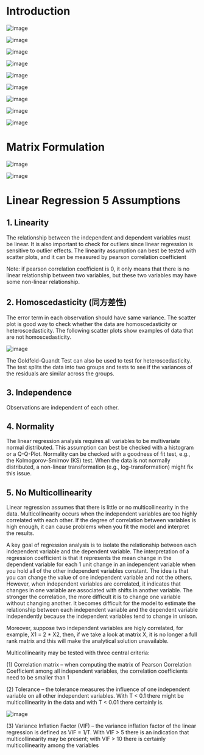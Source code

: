 # Introduction

![image](https://github.com/yangshiteng/Data-Science-Learning-Path/assets/60442877/340f7649-081f-419b-89bb-c093f97da59c)

![image](https://github.com/yangshiteng/Data-Science-Learning-Path/assets/60442877/e93367b3-c5de-4dfc-a8f2-cc8d0cd59b25)

![image](https://github.com/yangshiteng/Data-Science-Learning-Path/assets/60442877/2ed40f96-168d-4a11-9ea5-33e189714f1c)

![image](https://github.com/yangshiteng/Data-Science-Learning-Path/assets/60442877/9b88f4b7-115c-43d3-93c0-422169845aa2)

![image](https://github.com/yangshiteng/Data-Science-Learning-Path/assets/60442877/f04f6874-d6ab-4244-9d1b-82f34be8440d)

![image](https://github.com/yangshiteng/Data-Science-Learning-Path/assets/60442877/9ce0edf3-6f18-4134-8758-5a4ab28bd57f)

![image](https://github.com/yangshiteng/Data-Science-Learning-Path/assets/60442877/e0b10916-c01d-42ac-aa17-fc56b94c829c)

![image](https://github.com/yangshiteng/Data-Science-Learning-Path/assets/60442877/3802f81c-31ad-490f-a02a-323f764cfb91)

![image](https://github.com/yangshiteng/Data-Science-Learning-Path/assets/60442877/76767e96-cb78-4d92-a11b-76c266c40993)

# Matrix Formulation

![image](https://user-images.githubusercontent.com/60442877/147891201-066a731d-6e34-4fdc-abce-7ab0e6420572.png)

![image](https://user-images.githubusercontent.com/60442877/188330858-ba32f176-0f3b-4b3c-9739-fb71539c7b75.png)

# Linear Regression 5 Assumptions

## 1. Linearity

The relationship between the independent and dependent variables must be linear.  It is also important to check for outliers since linear regression is sensitive to outlier effects.  The linearity assumption can best be tested with scatter plots, and it can be measured by pearson correlation coefficient 

Note: if pearson correlation coefficient is 0, it only means that there is no linear relationship between two variables, but these two variables may have some non-linear relationship.

## 2. Homoscedasticity (同方差性)

The error term in each observation should have same variance. The scatter plot is good way to check whether the data are homoscedasticity or heteroscedasticity. The following scatter plots show examples of data that are not homoscedasticity. 

![image](https://user-images.githubusercontent.com/60442877/188330242-080c8718-1dd5-4d0c-a241-7bce3c8977fa.png)

The Goldfeld-Quandt Test can also be used to test for heteroscedasticity.  The test splits the data into two groups and tests to see if the variances of the residuals are similar across the groups.

## 3. Independence

Observations are independent of each other.
 
## 4. Normality

The linear regression analysis requires all variables to be multivariate normal distributed. This assumption can best be checked with a histogram or a Q-Q-Plot.  Normality can be checked with a goodness of fit test, e.g., the Kolmogorov-Smirnov (KS) test.  When the data is not normally distributed, a non-linear transformation (e.g., log-transformation) might fix this issue.

## 5. No Multicollinearity

Linear regression assumes that there is little or no multicollinearity in the data.  Multicollinearity occurs when the independent variables are too highly correlated with each other. If the degree of correlation between variables is high enough, it can cause problems when you fit the model and interpret the results.

A key goal of regression analysis is to isolate the relationship between each independent variable and the dependent variable. The interpretation of a regression coefficient is that it represents the mean change in the dependent variable for each 1 unit change in an independent variable when you hold all of the other independent variables constant. The idea is that you can change the value of one independent variable and not the others. However, when independent variables are correlated, it indicates that changes in one variable are associated with shifts in another variable. The stronger the correlation, the more difficult it is to change one variable without changing another. It becomes difficult for the model to estimate the relationship between each independent variable and the dependent variable independently because the independent variables tend to change in unison.

Moreover, suppose two independent variables are higly correlated, for example, X1 = 2 * X2, then, if we take a look at matrix X, it is no longer a full rank matrix and this will make the analytical solution unavailable. 

Multicollinearity may be tested with three central criteria:

(1) Correlation matrix – when computing the matrix of Pearson Correlation Coefficient among all independent variables, the correlation coefficients need to be smaller than 1

(2) Tolerance – the tolerance measures the influence of one independent variable on all other independent variables. With T < 0.1 there might be multicollinearity in the data and with T < 0.01 there certainly is.

![image](https://user-images.githubusercontent.com/60442877/188330631-0a33a3a8-665e-4e86-8aa6-855fa069bb3a.png)

(3) Variance Inflation Factor (VIF) – the variance inflation factor of the linear regression is defined as VIF = 1/T. With VIF > 5 there is an indication that multicollinearity may be present; with VIF > 10 there is certainly multicollinearity among the variables












